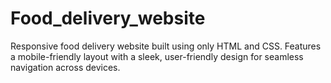 # Food_delivery_website
Responsive food delivery website built using only HTML and CSS. Features a mobile-friendly layout with a sleek, user-friendly design for seamless navigation across devices.
